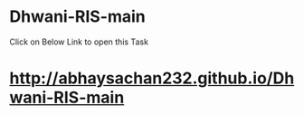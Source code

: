 # Dhwani-RIS-main
Click on Below Link to open this Task

# http://abhaysachan232.github.io/Dhwani-RIS-main

